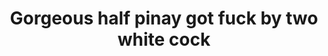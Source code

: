 ---
layout: post
title: Gorgeous half pinay got fuck by two white cock
duration: '07:00'
view: 262
rate: 2
video: 'http://fantasti.cc/embed/956766/'
category: 
 - pinay
 - pinay-interracial
 - beautiful
 - brunette
 - threesome
 - hd
 - rough
tags: 
 - pinay-sex
 - nene
 - mokong
 - hotel 
 - fucked
 - sucked
 - blowjob
priority: 0.9
changefreq: daily
---